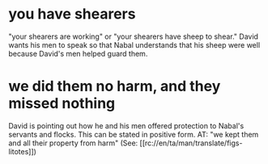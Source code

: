 # you have shearers

"your shearers are working" or "your shearers have sheep to shear." David wants his men to speak so that Nabal understands that his sheep were well because David's men helped guard them.

# we did them no harm, and they missed nothing

David is pointing out how he and his men offered protection to Nabal's servants and flocks. This can be stated in positive form. AT: "we kept them and all their property from harm" (See: [[rc://en/ta/man/translate/figs-litotes]])

